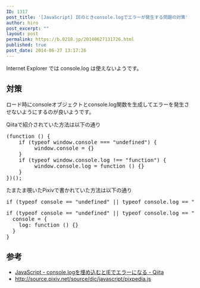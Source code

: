 ```yaml
---
ID: 1317
post_title: '[JavaScript] IEのときconsole.logでエラーが発生する問題の対策'
author: hiro
post_excerpt: ""
layout: post
permalink: https://b.0218.jp/20140627131726.html
published: true
post_date: 2014-06-27 13:17:26
---
```

Internet Explorer では console.log は使えないようです。
<!--more-->
<h2>対策</h2>
ロード時にconsoleオブジェクトとconsole.log関数を生成してエラーを発生させないようにするのが良いようです。

Qiitaで紹介されていた方法は以下の通り
<pre class="prettyprint linenums lang-js">(function () {
    if (typeof window.console === "undefined") {
         window.console = {}
    }
    if (typeof window.console.log !== "function") {
         window.console.log = function () {}
    }
})();</pre>

たまたま覗いたPixivで書かれていた方法は以下の通り
<pre>if (typeof console == "undefined" || typeof console.log == "undefined") console = {log: function(){}}</pre>
<pre class="prettyprint linenums lang-js">if (typeof console == "undefined" || typeof console.log == "undefined") {
  console = {
    log: function () {}
  }
}</pre>

<h2>参考</h2>
<ul>
 <li><a href="http://qiita.com/1987yama3/items/c761cfc241033ffbfab5">JavaScript - console.logを埋め込むとIEでエラーになる - Qiita</a></li>
 <li><a href="http://source.pixiv.net/source/dic/javascript/pixpedia.js">http://source.pixiv.net/source/dic/javascript/pixpedia.js</a></li>
</ul>